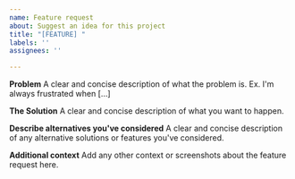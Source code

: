 ```yaml
---
name: Feature request
about: Suggest an idea for this project
title: "[FEATURE] "
labels: ''
assignees: ''

---
```


**Problem**
A clear and concise description of what the problem is. Ex. I'm always frustrated when [...]

**The Solution**
A clear and concise description of what you want to happen.

**Describe alternatives you've considered**
A clear and concise description of any alternative solutions or features you've considered.

**Additional context**
Add any other context or screenshots about the feature request here.
